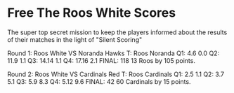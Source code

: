 # Free The Roos White Scores

The super top secret mission to keep the players informed about the results of their matches in the light of "Silent Scoring"

Round 1: Roos White VS Noranda Hawks
T:    Roos             Noranda
Q1:   4.6               0.0
Q2:   11.9              1.1
Q3:   14.14             1.1
Q4:   17.16             2.1
             FINAL:
      118               13
       Roos by 105 points.


Round 2: Roos White VS Cardinals Red
T:   Roos            Cardinals
Q1:   2.5               1.1
Q2:   3.7               5.1
Q3:   5.9               8.3
Q4:   5.12              9.6
             FINAL:
       42               60
       Cardinals by 15 points.
